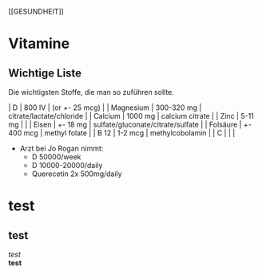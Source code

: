[[GESUNDHEIT]]
# Vitamine

## Wichtige Liste
Die wichtigsten Stoffe, die man so zuführen sollte.

| D         | 800 IV     | (or +- 25 mcg)                    |
| Magnesium | 300-320 mg | citrate/lactate/chloride          |
| Calcium   | 1000 mg    | calcium citrate                   |
| Zinc      | 5-11 mg    |                                   |
| Eisen     | +- 18 mg   | sulfate/gluconate/citrate/sulfate |
| Folsäure  | +- 400 mcg | methyl folate                     |
| B 12      | 1-2 mcg    | methylcobolamin                   |
| C         |            |                                   |

- Arzt bei Jo Rogan nimmt:  
    - D 50000/week
    - D 10000-20000/daily
    - Querecetin 2x 500mg/daily

# test

## test

*test*  
**test**  


